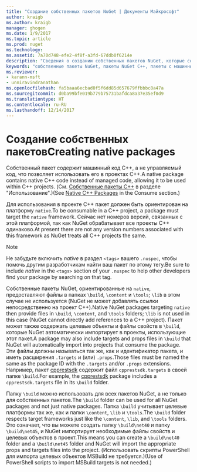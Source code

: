 ```yaml
---
title: "Создание собственных пакетов NuGet | Документы Майкрософт"
author: kraigb
ms.author: kraigb
manager: ghogen
ms.date: 1/9/2017
ms.topic: article
ms.prod: nuget
ms.technology: 
ms.assetid: 7a70d748-efe2-4f8f-a3fd-67ddb0f6214e
description: "Сведения о создании собственных пакетов NuGet, которые содержат код C++ вместо управляемого кода, для использования в проектах C++."
keywords: "собственные пакеты NuGet, пакеты NuGet C++, пакеты с машинным кодом, ориентация на проекты C++"
ms.reviewer:
- karann-msft
- unniravindranathan
ms.openlocfilehash: fa5baaa6ecbad0f5f6dd85d657679ffbbbc8a47a
ms.sourcegitcommit: d0ba99bfe019b779b75731bafdca8a37e35ef0d9
ms.translationtype: HT
ms.contentlocale: ru-RU
ms.lasthandoff: 12/14/2017
---
```

# <a name="creating-native-packages"></a><span data-ttu-id="6aad8-104">Создание собственных пакетов</span><span class="sxs-lookup"><span data-stu-id="6aad8-104">Creating native packages</span></span>

<span data-ttu-id="6aad8-105">Собственный пакет содержит машинный код C++, а не управляемый код, что позволяет использовать его в проектах C++.</span><span class="sxs-lookup"><span data-stu-id="6aad8-105">A native package contains native C++ code instead of managed code, allowing it to be used within C++ projects.</span></span> <span data-ttu-id="6aad8-106">(См. [Собственные пакеты C++](../consume-packages/finding-and-choosing-packages.md#native-cpp-packages) в разделе "Использование".)</span><span class="sxs-lookup"><span data-stu-id="6aad8-106">(See [Native C++ Packages](../consume-packages/finding-and-choosing-packages.md#native-cpp-packages) in the Consume section.)</span></span>

<span data-ttu-id="6aad8-107">Для использования в проекте C++ пакет должен быть ориентирован на платформу `native`.</span><span class="sxs-lookup"><span data-stu-id="6aad8-107">To be consumable in a C++ project, a package must target the `native` framework.</span></span> <span data-ttu-id="6aad8-108">Сейчас нет номеров версий, связанных с этой платформой, так как NuGet обрабатывает все проекты C++ одинаково.</span><span class="sxs-lookup"><span data-stu-id="6aad8-108">At present there are not any version numbers associated with this framework as NuGet treats all C++ projects the same.</span></span>

> [!Note]
> <span data-ttu-id="6aad8-109">Не забудьте включить *native* в раздел `<tags>` вашего `.nuspec`, чтобы помочь другим разработчикам найти ваш пакет по этому тегу.</span><span class="sxs-lookup"><span data-stu-id="6aad8-109">Be sure to include *native* in the `<tags>` section of your `.nuspec` to help other developers find your package by searching on that tag.</span></span>

<span data-ttu-id="6aad8-110">Собственные пакеты NuGet, ориентированные на `native`, предоставляют файлы в папках `\build`, `\content` и `\tools`; `\lib` в этом случае не используется (NuGet не может добавлять ссылки непосредственно на проект C++).</span><span class="sxs-lookup"><span data-stu-id="6aad8-110">Native NuGet packages targeting `native` then provide files in `\build`, `\content`, and `\tools` folders; `\lib` is not used in this case (NuGet cannot directly add references to a C++ project).</span></span> <span data-ttu-id="6aad8-111">Пакет может также содержать целевые объекты и файлы свойств в `\build`, которые NuGet автоматически импортирует в проекты, использующие этот пакет.</span><span class="sxs-lookup"><span data-stu-id="6aad8-111">A package may also include targets and props files in `\build` that NuGet will automatically import into projects that consume the package.</span></span> <span data-ttu-id="6aad8-112">Эти файлы должны называться так же, как и идентификатор пакета, и иметь расширения `.targets` и (или) `.props`.</span><span class="sxs-lookup"><span data-stu-id="6aad8-112">Those files must be named the same as the package ID with the `.targets` and/or `.props` extensions.</span></span> <span data-ttu-id="6aad8-113">Например, пакет [cpprestsdk](https://nuget.org/packages/cpprestsdk/) содержит файл `cpprestsdk.targets` в своей папке `\build`.</span><span class="sxs-lookup"><span data-stu-id="6aad8-113">For example, the [cpprestsdk](https://nuget.org/packages/cpprestsdk/) package includes a `cpprestsdk.targets` file in its `\build` folder.</span></span>

<span data-ttu-id="6aad8-114">Папку `\build` можно использовать для всех пакетов NuGet, а не только для собственных пакетов.</span><span class="sxs-lookup"><span data-stu-id="6aad8-114">The `\build` folder can be used for all NuGet packages and not just native packages.</span></span> <span data-ttu-id="6aad8-115">Папка `\build` учитывает целевые платформы так же, как и папки `\content`, `\lib` и `\tools`.</span><span class="sxs-lookup"><span data-stu-id="6aad8-115">The `\build` folder respects target frameworks just like the `\content`, `\lib`, and `\tools` folders.</span></span> <span data-ttu-id="6aad8-116">Это означает, что вы можете создать папку `\build\net40` и папку `\build\net45`, и NuGet импортирует необходимые файлы свойств и целевых объектов в проект.</span><span class="sxs-lookup"><span data-stu-id="6aad8-116">This means you can create a `\build\net40` folder and a `\build\net45` folder and NuGet will import the appropriate props and targets files into the project.</span></span> <span data-ttu-id="6aad8-117">(Использовать скрипты PowerShell для импорта целевых объектов MSBuild не требуется.)</span><span class="sxs-lookup"><span data-stu-id="6aad8-117">(Use of PowerShell scripts to import MSBuild targets is not needed.)</span></span>
